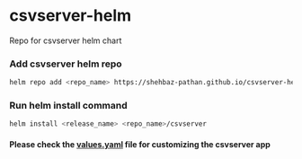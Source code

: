 # csvserver-helm
Repo for csvserver helm chart

### Add csvserver helm repo
```sh
helm repo add <repo_name> https://shehbaz-pathan.github.io/csvserver-helm/charts/chart
```
### Run helm install command
```sh
helm install <release_name> <repo_name>/csvserver
```
#### Please check the [values.yaml](csvserver-helm/blob/main/charts/csvserver/values.yaml) file for customizing the csvserver app
